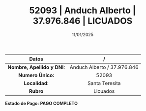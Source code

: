 ﻿---
title: 52093 | Anduch Alberto | 37.976.846 | LICUADOS
date: 11/01/2025
draft: false
tags: ['santa-teresita', 'titular', 'licuados']
---

|          **Datos**          |  /  |
|:---------------------------:|:---:|
| **Nombre, Apellido y DNI:** | Anduch Alberto / 37.976.846 |
|      **Numero Único:**      | 52093 |
|        **Localidad:**       | Santa Teresita |
|          **Rubro**          | Licuados |

**Estado de Pago:** **PAGO COMPLETO**

